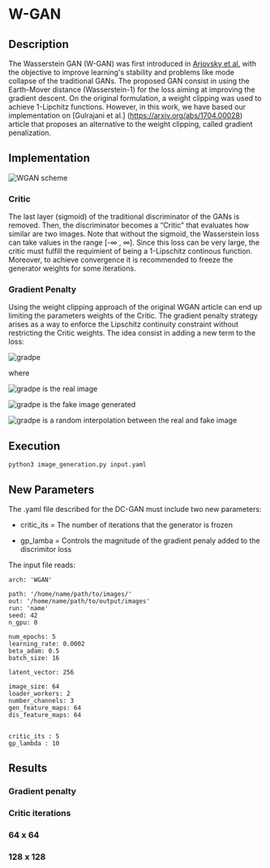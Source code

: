 # W-GAN
## Description

The Wasserstein GAN (W-GAN) was first introduced in [Arjovsky et al.](arXiv:1701.07875) with the objective
to improve learning's stability and problems like mode collapse of the traditional GANs.
The proposed GAN consist in using the Earth-Mover distance (Wasserstein-1) for the loss aiming 
at improving the gradient descent.
On the original formulation, a weight clipping was used to achieve 1-Lipchitz functions. 
However, in this work, we have based our implementation on [Gulrajani et al.] (https://arxiv.org/abs/1704.00028)
article that proposes an alternative to the weight clipping, called gradient penalization. 

## Implementation

![WGAN scheme](https://github.com/mestecha/AIDL21-SAGAN/blob/main/W-GAN/wgan-images/Modelo_WGAN.png)

### Critic

The last layer (sigmoid) of the traditional discriminator of the GANs is removed. Then, the discriminator becomes a “Critic” that evaluates how similar are two images. Note that without the sigmoid, the Wasserstein loss can take values in the range [-&#8734; , &#8734;]. Since this loss can be very large, the critic must fulfill the requimient of being a 1-Lipschitz continous function. Moreover, to achieve convergence it is recommended to freeze the generator weights for some iterations.

### Gradient Penalty

Using the weight clipping approach of the original WGAN article can end up limiting the parameters weights of the Critic. The gradient penalty strategy arises as a way to enforce the Lipschitz continuity constraint without restricting the Critic weights. The idea consist in adding a new term to the loss:

![gradpe](https://github.com/mestecha/AIDL21-SAGAN/blob/main/W-GAN/wgan-images/gradpe.png)

where

![gradpe](https://github.com/mestecha/AIDL21-SAGAN/blob/main/W-GAN/wgan-images/x.png) is the real image

![gradpe](https://github.com/mestecha/AIDL21-SAGAN/blob/main/W-GAN/wgan-images/xtilde.png) is the fake image generated

![gradpe](https://github.com/mestecha/AIDL21-SAGAN/blob/main/W-GAN/wgan-images/xhat.png) is a random interpolation between the real and fake image


## Execution

```
python3 image_generation.py input.yaml
```
## New Parameters

The .yaml file described for the DC-GAN must include two new parameters: 

* critic_its = The number of iterations that the generator is frozen

* gp_lamba   = Controls the magnitude of the gradient penaly added to the discrimitor loss

The input file reads:


```
arch: 'WGAN'

path: '/home/name/path/to/images/'
out: '/home/name/path/to/output/images'
run: 'name'
seed: 42
n_gpu: 0

num_epochs: 5
learning_rate: 0.0002
beta_adam: 0.5
batch_size: 16

latent_vector: 256

image_size: 64
loader_workers: 2
number_channels: 3
gen_feature_maps: 64
dis_feature_maps: 64


critic_its : 5
gp_lambda : 10

```
## Results

### Gradient penalty 

### Critic iterations


### 64 x 64

### 128 x 128

